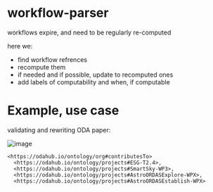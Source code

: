 # workflow-parser

workflows expire, and need to be regularly re-computed

here we:
* find workflow refrences
* recompute them
* if needed and if possible, update to recomputed ones
* add labels of computability and when, if computable

# Example, use case

validating and rewriting ODA paper:

![image](https://user-images.githubusercontent.com/3909535/212079394-bdcf86b6-9f15-4f8d-bf85-c634702f8cc3.png)


```turtle
<https://odahub.io/ontology/org#contributesTo>
  <https://odahub.io/ontology/projects#ESG-T2.4>, 
  <https://odahub.io/ontology/projects#SmartSky-WP3>, 
  <https://odahub.io/ontology/projects#AstroORDASExplore-WPX>, 
  <https://odahub.io/ontology/projects#AstroORDASEstablish-WPX> 
```
